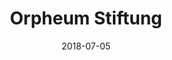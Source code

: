 ﻿---
title:          "Orpheum Stiftung"
date:           "2018-07-05"
draft:          false
robotsExclude:  true
forceNowrap:    false
---
